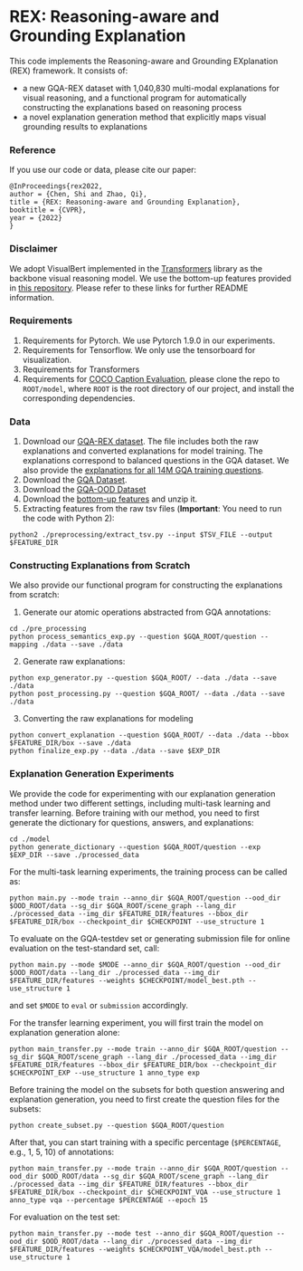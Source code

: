 # REX: Reasoning-aware and Grounding Explanation

This code implements the Reasoning-aware and Grounding EXplanation (REX) framework. It consists of:
- a new GQA-REX dataset with 1,040,830 multi-modal explanations for visual reasoning, and a functional program for automatically constructing the explanations based on reasoning process
- a novel explanation generation method that explicitly maps visual grounding results to explanations

### Reference
If you use our code or data, please cite our paper:
```
@InProceedings{rex2022,
author = {Chen, Shi and Zhao, Qi},
title = {REX: Reasoning-aware and Grounding Explanation},
booktitle = {CVPR},
year = {2022}
}
```

### Disclaimer
We adopt VisualBert implemented in the [Transformers](https://github.com/huggingface/transformers) library as the backbone visual reasoning model. We use the bottom-up features provided in [this repository](https://github.com/airsplay/lxmert). Please refer to these links for further README information.

### Requirements
1. Requirements for Pytorch. We use Pytorch 1.9.0 in our experiments.
2. Requirements for Tensorflow. We only use the tensorboard for visualization.
3. Requirements for Transformers
4. Requirements for [COCO Caption Evaluation](https://github.com/salaniz/pycocoevalcap), please clone the repo to `ROOT/model`, where `ROOT` is the root directory of our project, and install the corresponding dependencies.

### Data
1. Download our [GQA-REX dataset](https://drive.google.com/file/d/1tppPRVtiLTwc_oYQw6Q0OvSGFpI8ZCtg/view?usp=sharing). The file includes both the raw explanations and converted explanations for model training. The explanations correspond to balanced questions in the GQA dataset. We also provide the [explanations for all 14M GQA training questions](https://drive.google.com/file/d/1UupJyqbnlTx88Vtggex9MoVuxAw89xnU/view?usp=sharing).
2. Download the [GQA Dataset](https://cs.stanford.edu/people/dorarad/gqa/download.html).
3. Download the [GQA-OOD Dataset](https://github.com/gqa-ood/GQA-OOD)
4. Download the [bottom-up features](https://github.com/airsplay/lxmert) and unzip it.
5. Extracting features from the raw tsv files (**Important**: You need to run the code with Python 2):
  ```
  python2 ./preprocessing/extract_tsv.py --input $TSV_FILE --output $FEATURE_DIR
  ```

### Constructing Explanations from Scratch
We also provide our functional program for constructing the explanations from scratch:
1. Generate our atomic operations abstracted from GQA annotations:
  ```
  cd ./pre_processing
  python process_semantics_exp.py --question $GQA_ROOT/question --mapping ./data --save ./data
  ```
2. Generate raw explanations:
  ```
  python exp_generator.py --question $GQA_ROOT/ --data ./data --save ./data
  python post_processing.py --question $GQA_ROOT/ --data ./data --save ./data
  ```
3. Converting the raw explanations for modeling
  ```
  python convert_explanation --question $GQA_ROOT/ --data ./data --bbox $FEATURE_DIR/box --save ./data
  python finalize_exp.py --data ./data --save $EXP_DIR
  ```

### Explanation Generation Experiments
We provide the code for experimenting with our explanation generation method under two different settings, including multi-task learning and transfer learning. Before training with our method, you need to first generate the dictionary for questions, answers, and explanations:
  ```
  cd ./model
  python generate_dictionary --question $GQA_ROOT/question --exp $EXP_DIR --save ./processed_data
  ```

For the multi-task learning experiments, the training process can be called as:
  ```
  python main.py --mode train --anno_dir $GQA_ROOT/question --ood_dir $OOD_ROOT/data --sg_dir $GQA_ROOT/scene_graph --lang_dir ./processed_data --img_dir $FEATURE_DIR/features --bbox_dir $FEATURE_DIR/box --checkpoint_dir $CHECKPOINT --use_structure 1
  ```
To evaluate on the GQA-testdev set or generating submission file for online evaluation on the test-standard set, call:
  ```
  python main.py --mode $MODE --anno_dir $GQA_ROOT/question --ood_dir $OOD_ROOT/data --lang_dir ./processed_data --img_dir $FEATURE_DIR/features --weights $CHECKPOINT/model_best.pth --use_structure 1
  ```
and set `$MODE` to `eval` or `submission` accordingly.

For the transfer learning experiment, you will first train the model on explanation generation alone:
  ```
  python main_transfer.py --mode train --anno_dir $GQA_ROOT/question --sg_dir $GQA_ROOT/scene_graph --lang_dir ./processed_data --img_dir $FEATURE_DIR/features --bbox_dir $FEATURE_DIR/box --checkpoint_dir $CHECKPOINT_EXP --use_structure 1 anno_type exp
  ```

Before training the model on the subsets for both question answering and explanation generation, you need to first create the question files for the subsets:
   ```
   python create_subset.py --question $GQA_ROOT/question
   ```

After that, you can start training with a specific percentage (`$PERCENTAGE`, e.g., 1, 5, 10) of annotations:
```
python main_transfer.py --mode train --anno_dir $GQA_ROOT/question --ood_dir $OOD_ROOT/data --sg_dir $GQA_ROOT/scene_graph --lang_dir ./processed_data --img_dir $FEATURE_DIR/features --bbox_dir $FEATURE_DIR/box --checkpoint_dir $CHECKPOINT_VQA --use_structure 1 anno_type vqa --percentage $PERCENTAGE --epoch 15
```

For evaluation on the test set:
```
python main_transfer.py --mode test --anno_dir $GQA_ROOT/question --ood_dir $OOD_ROOT/data --lang_dir ./processed_data --img_dir $FEATURE_DIR/features --weights $CHECKPOINT_VQA/model_best.pth --use_structure 1
```
